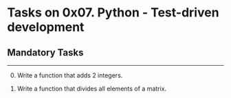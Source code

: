 # Tasks on 0x07. Python - Test-driven development

## Mandatory Tasks

---

0. Write a function that adds 2 integers.

1. Write a function that divides all elements of a matrix.
